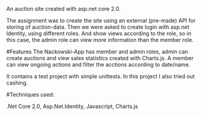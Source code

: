 An auction site created with asp.net core 2.0.

The assignment was to create the site using an external (pre-made) API for storing of auction-data.
Then we were asked to create login with asp.net Identity, using different roles. And show views according to
the role, so  in this case, the admin role can view more information than the member role.

#Features
The Nackowski-App has member and admin roles, admin can create auctions and view sales statistics created with Charts.js.
A member can view ongoing actions and filter the acctions according to date/name.

It contains a test project with simple unittests. 
In this project I also tried out cashing.

#Techniques used:

.Net Core 2.0, Asp.Net.Identity,
Javascript, Charts.js
